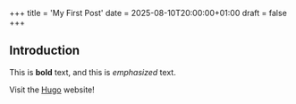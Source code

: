 +++
title = 'My First Post'
date = 2025-08-10T20:00:00+01:00
draft = false
+++
## Introduction

This is **bold** text, and this is *emphasized* text.

Visit the [Hugo](https://gohugo.io) website!

